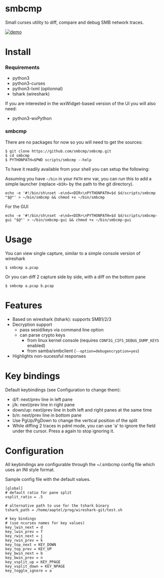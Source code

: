 smbcmp
======

Small curses utility to diff, compare and debug SMB network traces.


[![demo](https://asciinema.org/a/235634.svg)](https://asciinema.org/a/235634)



Install
=======

### Requirements

- python3
- python3-curses
- python3-lxml (optionnal)
- tshark (wireshark)

If you are interested in the wxWidget-based version of the UI you will also need:

- python3-wxPython

### smbcmp

There are no packages for now so you will need to get the sources:

    $ git clone https://github.com/smbcmp/smbcmp.git
    $ cd smbcmp
    $ PYTHONPATH=$PWD scripts/smbcmp --help

To have it readily available from your shell you can setup the following:

Assuming you have `~/bin` in your `PATH` env var, you can run this to
add a simple launcher (replace `<DIR>` by the path to the git
directory).

    echo -e '#!/bin/sh\nset -e\nd=<DIR>\nPYTHONPATH=$d $d/scripts/smbcmp "$@"' > ~/bin/smbcmp && chmod +x ~/bin/smbcmp

For the GUI

    echo -e '#!/bin/sh\nset -e\nd=<DIR>\nPYTHONPATH=$d $d/scripts/smbcmp-gui "$@"' > ~/bin/smbcmp-gui && chmod +x ~/bin/smbcmp-gui

Usage
=====

You can view single capture, similar to a simple console version of wireshark

    $ smbcmp a.pcap

Or you can diff 2 capture side by side, with a diff on the bottom pane

    $ smbcmp a.pcap b.pcap


Features
========

- Based on wireshark (tshark): supports SMB1/2/3
- Decryption support
  - pass sesid/keys via command line option
  - can parse crypto keys
    - from linux kernel console (requires `CONFIG_CIFS_DEBUG_DUMP_KEYS` enabled)
    - from samba/smbclient (`--option=debugencryption=yes`)
- Highlights non-sucessful responses


Key bindings
============

Default keybindings (see Configuration to change them):

- d/f: next/prev line in left pane
- j/k: next/prev line in right pane
- down/up: next/prev line in both left and right panes at the same time
- b/n: next/prev line in bottom pane
- Use PgUp/PgDown to change the vertical position of the split
- While diffing 2 traces in pdml mode, you can use 'a' to ignore the
  field under the cursor. Press a again to stop ignoring it.


Configuration
=============

All keybindings are configurable through the ~/.smbcmp config file
which uses an INI style format.

Sample config file with the default values.


    [global]
    # default ratio for pane split
    vsplit_ratio = .5

    # alternative path to use for the tshark binary
    tshark_path = /home/aaptel/prog/wireshark-git/test.sh

    # key bindings
    # (use ncurses names for key values)
    key_lwin_next = d
    key_lwin_prev = f
    key_rwin_next = j
    key_rwin_prev = k
    key_top_next = KEY_DOWN
    key_top_prev = KEY_UP
    key_bwin_next = b
    key_bwin_prev = n
    key_vsplit_up = KEY_PPAGE
    key_vsplit_down = KEY_NPAGE
    key_toggle_ignore = a
